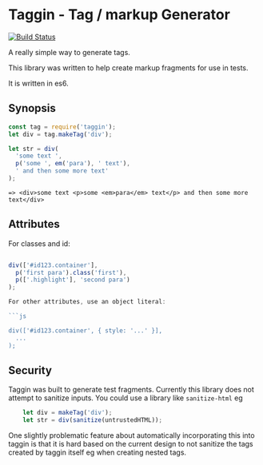 # Taggin - Tag / markup Generator

[![Build Status](https://travis-ci.org/danielbush/taggin.svg?branch=master)](https://travis-ci.org/danielbush/taggin)

A really simple way to generate tags.

This library was written to help create markup fragments for use in tests.

It is written in es6.

## Synopsis
 
```js
const tag = require('taggin');
let div = tag.makeTag('div');

let str = div(
  'some text ',
  p('some ', em('para'), ' text'),
  ' and then some more text'
);
```
```
=> <div>some text <p>some <em>para</em> text</p> and then some more text</div>
```

## Attributes

For classes and id:

```js

div(['#id123.container'],
  p('first para').class('first'),
  p(['.highlight'], 'second para')
);

For other attributes, use an object literal:

```js

div(['#id123.container', { style: '...' }],
  ...
);

```

## Security

Taggin was built to generate test fragments.
Currently this library does not attempt to sanitize inputs.
You could use a library like ```sanitize-html``` eg

```js
    let div = makeTag('div');
    let str = div(sanitize(untrustedHTML));
```

One slightly problematic feature about automatically incorporating
this into taggin is that it is hard based on the current design to not
sanitize the tags created by taggin itself eg when creating nested
tags.
